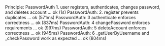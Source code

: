 Principle: PasswordAuth 1. user registers, authenticates, changes password, and deletes account ... ok (1s)
PasswordAuth: 2. register prevents duplicates ... ok (571ms)
PasswordAuth: 3 authenticate enforces correctness ... ok (837ms)
PasswordAuth: 4 changePassword enforces requirements ... ok (997ms)
PasswordAuth: 5 deleteAccount enforces correctness ... ok (945ms)
PasswordAuth: 6 _getUserByUsername and _checkPassword work as expected ... ok (804ms)


